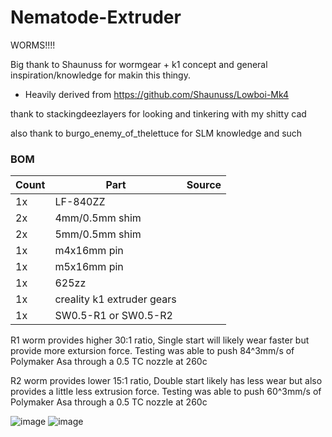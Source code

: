 # Nematode-Extruder

WORMS!!!!

Big thank to Shaunuss for wormgear + k1 concept and general inspiration/knowledge for makin this thingy.
- Heavily derived from https://github.com/Shaunuss/Lowboi-Mk4

thank to stackingdeezlayers for looking and tinkering with my shitty cad 

also thank to burgo_enemy_of_thelettuce for SLM knowledge and such

### BOM

| Count | Part | Source |
| ---- | ---- | ---- |
| 1x | LF-840ZZ | |
| 2x | 4mm/0.5mm shim | |
| 2x | 5mm/0.5mm shim | |
| 1x | m4x16mm pin | |
| 1x | m5x16mm pin | |
| 1x | 625zz | |
| 1x | creality k1 extruder gears | |
| 1x | SW0.5-R1 or SW0.5-R2 | |

R1 worm provides higher 30:1 ratio, Single start will likely wear faster but provide more extursion force.
Testing was able to push 84^3mm/s of Polymaker Asa through a 0.5 TC nozzle at 260c

R2 worm provides lower 15:1 ratio, Double start likely has less wear but also provides a little less extrusion force.
Testing was able to push 60^3mm/s of Polymaker Asa through a 0.5 TC nozzle at 260c

![image](https://github.com/Okanoa/Nematode-Extruder/assets/50339762/cc6039c0-0b2e-45a0-b334-4329cd6a9950)
![image](https://github.com/Okanoa/Nematode-Extruder/assets/50339762/4968487e-5302-49ce-bc53-847ed54722bb)
